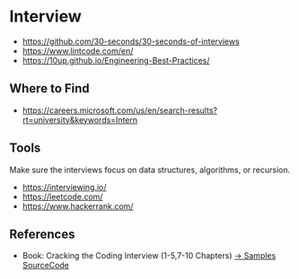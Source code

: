 # Interview

* https://github.com/30-seconds/30-seconds-of-interviews
* https://www.lintcode.com/en/
* https://10up.github.io/Engineering-Best-Practices/

## Where to Find

* https://careers.microsoft.com/us/en/search-results?rt=university&keywords=Intern

## Tools

Make sure the interviews focus on data structures, algorithms, or recursion.

* https://interviewing.io/ 
* https://leetcode.com/
* https://www.hackerrank.com/

## References

* Book: Cracking the Coding Interview (1-5,7-10 Chapters) [-> Samples SourceCode](https://github.com/careercup/CtCI-6th-Edition)